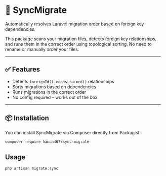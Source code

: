 # 🔄 SyncMigrate

Automatically resolves Laravel migration order based on foreign key dependencies.

This package scans your migration files, detects foreign key relationships, and runs them in the correct order using topological sorting. No need to rename or manually order your files.

---

## ✅ Features

- Detects `foreignId()->constrained()` relationships
- Sorts migrations based on dependencies
- Runs migrations in the correct order
- No config required – works out of the box

---

## 📦 Installation

You can install SyncMigrate via Composer directly from Packagist:

``` bash
composer require hanan467/sync-migrate
```
## Usage
``` bash
php artisan migrate:sync
```


